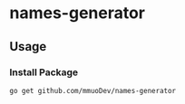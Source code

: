 # names-generator

## Usage

### Install Package

```bash
go get github.com/mmuoDev/names-generator
```
